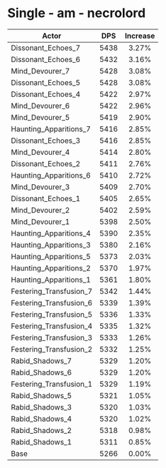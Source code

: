 # Single - am - necrolord
| Actor | DPS | Increase |
|---|:---:|:---:|
|Dissonant_Echoes_7|5438|3.27%|
|Dissonant_Echoes_6|5432|3.16%|
|Mind_Devourer_7|5428|3.08%|
|Dissonant_Echoes_5|5428|3.08%|
|Dissonant_Echoes_4|5422|2.97%|
|Mind_Devourer_6|5422|2.96%|
|Mind_Devourer_5|5419|2.90%|
|Haunting_Apparitions_7|5416|2.85%|
|Dissonant_Echoes_3|5416|2.85%|
|Mind_Devourer_4|5414|2.80%|
|Dissonant_Echoes_2|5411|2.76%|
|Haunting_Apparitions_6|5410|2.72%|
|Mind_Devourer_3|5409|2.70%|
|Dissonant_Echoes_1|5405|2.65%|
|Mind_Devourer_2|5402|2.59%|
|Mind_Devourer_1|5398|2.50%|
|Haunting_Apparitions_4|5390|2.35%|
|Haunting_Apparitions_3|5380|2.16%|
|Haunting_Apparitions_5|5373|2.03%|
|Haunting_Apparitions_2|5370|1.97%|
|Haunting_Apparitions_1|5361|1.80%|
|Festering_Transfusion_7|5342|1.44%|
|Festering_Transfusion_6|5339|1.39%|
|Festering_Transfusion_5|5336|1.33%|
|Festering_Transfusion_4|5335|1.32%|
|Festering_Transfusion_3|5333|1.26%|
|Festering_Transfusion_2|5332|1.25%|
|Rabid_Shadows_7|5329|1.20%|
|Rabid_Shadows_6|5329|1.20%|
|Festering_Transfusion_1|5329|1.19%|
|Rabid_Shadows_5|5321|1.05%|
|Rabid_Shadows_3|5320|1.03%|
|Rabid_Shadows_4|5320|1.02%|
|Rabid_Shadows_2|5318|0.98%|
|Rabid_Shadows_1|5311|0.85%|
|Base|5266|0.00%|
